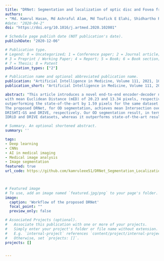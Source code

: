 ```yaml
---
title: "DRNet: Segmentation and localization of optic disc and Fovea from diabetic retinopathy image"
authors:
- "Md. Kamrul Hasan, Md Ashraful Alam, Md Toufick E Elahi, Shidhartho Roy, Robert Martí"
#date: "2020-04-2"
doi: "https://doi.org/10.1016/j.artmed.2020.102001"

# Schedule page publish date (NOT publication's date).
publishDate: "2020-12-06"

# Publication type.
# Legend: 0 = Uncategorized; 1 = Conference paper; 2 = Journal article;
# 3 = Preprint / Working Paper; 4 = Report; 5 = Book; 6 = Book section;
# 7 = Thesis; 8 = Patent
publication_types: ["2"]

# Publication name and optional abbreviated publication name.
publication: "Artificial Intelligence in Medicine, Volume 111, 2021, 102001"
publication_short: "Artificial Intelligence in Medicine, Volume 111, 2021, 102001"

abstract: "This article introduces a novel end-to-end encoder-decoder network, DRNet, explicitly designed for the segmentation and localization of OD and Fovea centers. In our DRNet, we propose a skip connection, named residual skip connection, to compensate for the spatial information lost due to pooling in the encoder. Unlike the earlier skip connection in the UNet, the proposed skip connection does not directly concatenate low-level feature maps from the encoder's beginning layers with the corresponding same-scale decoder. We validate DRNet using different publicly available datasets, such as IDRiD, RIMONE, DRISHTI-GS, and DRIVE for OD segmentation; IDRiD and HRF for OD center localization; and IDRiD for Fovea center localization. The proposed DRNet, for OD segmentation, achieves mean Intersection over Union (mIoU) of 0.845, 0.901, 0.933, and 0.920 for IDRiD, RIMONE, DRISHTI-GS, and DRIVE, respectively. Our OD segmentation result, in terms of mIoU, outperforms the state-of-the-art results for IDRiD and DRIVE datasets, whereas it outperforms state-of-the-art results concerning mean sensitivity for RIMONE and DRISHTI-GS datasets. The DRNet localizes the OD center 
with mean Euclidean Distance (mED) of 20.23 and 13.34 pixels, respectively, for IDRiD and HRF datasets; it outperforms the state-of-the-art by 4.62 pixels for IDRiD dataset. The DRNet also successfully localizes the Fovea center with mED of 41.87 pixels for the IDRiD dataset, 
outperforming the state-of-the-art by 1.59 pixels for the same dataset.
The proposed DRNet, for OD segmentation, achieves mean Intersection over Union (mIoU) of 0.845, 0.901, 0.933, and 0.920 for IDRiD, RIMONE,
DRISHTI-GS and DRIVE, respectively. Our OD segmentation result, in terms of mIoU, outperforms the state-of-the-art results for 
IDRiD and DRIVE datasets, whereas it outperforms state-of-the-art results concerning mean sensitivity for RIMONE and DRISHTI-GS datasets. The DRNet localizes the OD center with mean Euclidean Distance (mED) of 20.23 and 13.34 pixels, respectively, for IDRiD and HRF datasets; it outperforms the state-of-the-art by 4.62 pixels for IDRiD dataset. The DRNet also successfully localizes the Fovea center with mED of 41.87 pixels for the IDRiD dataset, outperforming the state-of-the-art by 1.59 pixels for the same dataset." 

# Summary. An optional shortened abstract.
summary: ''

tags:
- Deep learning
- CNNs
- AI in medical imaging 
- Medical image analysis
- Image segmentation
featured: true
url_code: https://github.com/kamruleee51/DRNet_Segmentation_Localization_OD_Fovea

  

# Featured image
# To use, add an image named `featured.jpg/png` to your page's folder.
image:
  caption: 'Workflow of the proposed DRNet'
  focal_point: ""
  preview_only: false

# Associated Projects (optional).
#   Associate this publication with one or more of your projects.
#   Simply enter your project's folder or file name without extension.
#   E.g. `internal-project` references `content/project/internal-project/index.md`.
#   Otherwise, set `projects: []`.
projects: []


---
```

